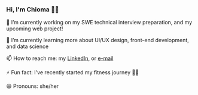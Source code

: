 ### Hi, I'm Chioma 👋🏽 

🔭 I’m currently working on my SWE technical interview preparation, and my upcoming web project!

🌱 I’m currently learning more about UI/UX design, front-end development, and data science   

📫 How to reach me: my [LinkedIn](https://www.linkedin.com/in/chioma-okechukwu), or [e-mail](chioma.o3762@gmail.com)

⚡ Fun fact: I've recently started my fitness journey 💪🏽

😄 Pronouns: she/her

<!--
- 🔭 I’m currently working on ...
- 🌱 I’m currently learning ...
- 👯 I’m looking to collaborate on ...
- 🤔 I’m looking for help with ...
- 💬 Ask me about ...
- 📫 How to reach me: ...
- 😄 Pronouns: ...
- ⚡ Fun fact: ...
-->
